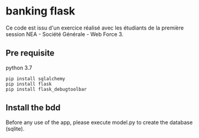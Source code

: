 # banking flask

Ce code est issu d'un exercice réalisé avec les étudiants de la première session NEA - Société Générale - Web Force 3.

## Pre requisite
python 3.7
```
pip install sqlalchemy
pip install flask
pip install flask_debugtoolbar
```

## Install the bdd

Before any use of the app, please execute model.py to create the database (sqlite).